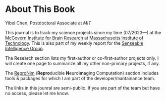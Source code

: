 # About This Book

Yibei Chen, Postdoctoral Associate at _MIT_

This journal is to track my science projects since my time (07/2023—) at the [McGovern Institute for Brain Research](https://mcgovern.mit.edu/) at [Massachusetts Institute of Technology](https://www.mit.edu/). This is also part of my weekly report for the [Senseable Intelligence Group](https://sensein.group/).

The Research section lists my first-author or co-first-author projects only. I will create one page to summarize all my other non-primary projects, if any.

The [ReproNim](https://www.repronim.org/) (**Repro**ducible **N**euro**im**aging Computation) section includes tools & packages for which I am part of the developer/mantainance team.

The links in this jounral are semi-public. If you are part of the team but have no access, please let me know. 

```{tableofcontents}
```

